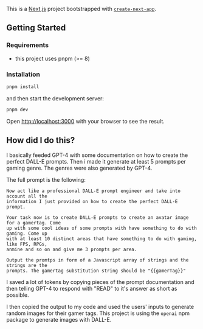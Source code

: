This is a [Next.js](https://nextjs.org/) project bootstrapped with
[`create-next-app`](https://github.com/vercel/next.js/tree/canary/packages/create-next-app).

## Getting Started

### Requirements

- this project uses pnpm (>= 8)

### Installation

```bash
pnpm install
```

and then start the development server:

```bash
pnpm dev
```

Open [http://localhost:3000](http://localhost:3000) with your browser to see the result.

## How did I do this?

I basically feeded GPT-4 with some documentation on how to create the perfect DALL-E
prompts. Then i made it generate at least 5 prompts per gaming genre. The genres were also
generated by GPT-4.

The full prompt is the following:

```
Now act like a professional DALL-E prompt engineer and take into account all the
information I just provided on how to create the perfect DALL-E prompt.

Your task now is to create DALL-E prompts to create an avatar image for a gamertag. Come
up with some cool ideas of some prompts with have something to do with gaming. Come up
with at least 10 distinct areas that have something to do with gaming, like FPS, RPGs,
anmine and so on and give me 3 prompts per area.

Output the promtps in form of a Javascript array of strings and the strings are the
prompts. The gamertag substitution string should be "{{gamerTag}}"
```

I saved a lot of tokens by copying pieces of the prompt documentation and then telling
GPT-4 to respond with "READ" to it's answer as short as possible.

I then copied the output to my code and used the users' inputs to generate random images
for their gamer tags. This project is using the `openai` npm package to generate images
with DALL-E.
